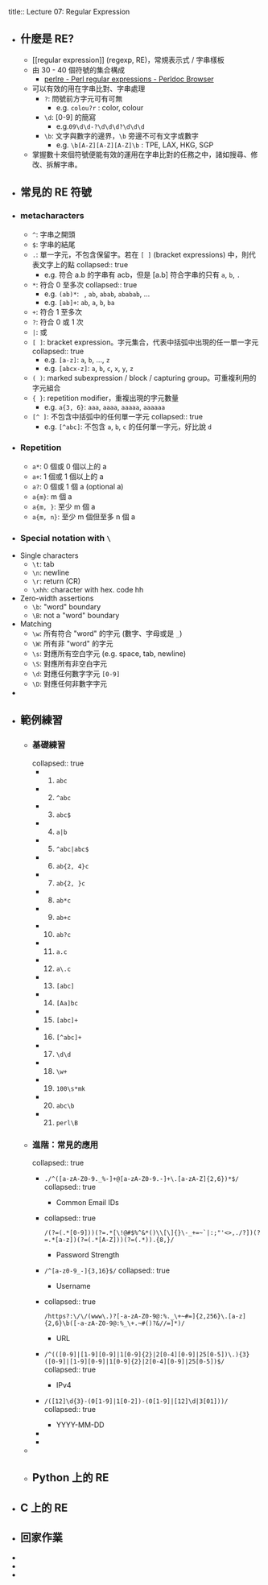 title:: Lecture 07: Regular Expression

- ## 什麼是 RE?
	- [[regular expression]] (regexp, RE)，常規表示式 / 字串樣板
	- 由 30 - 40 個符號的集合構成
		- [perlre - Perl regular expressions - Perldoc Browser](https://perldoc.perl.org/perlre)
	- 可以有效的用在字串比對、字串處理
		- `?`: 問號前方字元可有可無
			- e.g. `colou?r` : color, colour
		- `\d`: [0-9] 的簡寫
			- e.g.`09\d\d-?\d\d\d?\d\d\d`
		- `\b`: 文字與數字的邊界，`\b` 旁邊不可有文字或數字
			- e.g. `\b[A-Z][A-Z][A-Z]\b` : TPE, LAX, HKG, SGP
	- 掌握數十來個符號便能有效的運用在字串比對的任務之中，諸如搜尋、修改、拆解字串。
- ## 常見的 RE 符號
- ### metacharacters
	- `^`: 字串之開頭
	- `$`: 字串的結尾
	- `.`: 單一字元，不包含保留字。若在 `[ ]` (bracket expressions) 中，則代表文字上的點
	  collapsed:: true
		- e.g. 符合 a.b 的字串有 acb，但是 [a.b] 符合字串的只有 `a`, `b`, `.`
	- `*`: 符合 0 至多次
	  collapsed:: true
		- e.g. `(ab)*`: ` `, `ab`, `abab`, `ababab`, ...
		- e.g. `[ab]+`: `ab`, `a`, `b`, `ba`
	- `+`: 符合 1 至多次
	- `?`: 符合 0 或 1 次
	- `|`: 或
	- `[ ]`: bracket expression。字元集合，代表中括弧中出現的任一單一字元
	  collapsed:: true
		- e.g. `[a-z]`: `a`, `b`, ..., `z`
		- e.g. `[abcx-z]`: `a`, `b`, `c`, `x`, `y`, `z`
	- `( )`: marked subexpression / block / capturing group。可重複利用的字元組合
	- `{ }`: repetition modifier，重複出現的字元數量
		- e.g. `a{3, 6}`: `aaa`, `aaaa`, `aaaaa`, `aaaaaa`
	- `[^ ]`: 不包含中括弧中的任何單一字元
	  collapsed:: true
		- e.g. `[^abc]`: 不包含 `a`, `b`, `c` 的任何單一字元，好比說 `d`
- ### Repetition
	- `a*`: 0 個或 0 個以上的 a
	- `a+`: 1 個或 1 個以上的 a
	- `a?`: 0 個或 1 個 a (optional a)
	- `a{m}`: m 個 a
	- `a{m, }`: 至少 m 個 a
	- `a{m, n}`: 至少 m 個但至多 n 個 a
- ### Special notation with `\`
- Single characters
	- `\t`: tab
	- `\n`: newline
	- `\r`: return (CR)
	- `\xhh`: character with hex. code hh
- Zero-width assertions
	- `\b`: "word" boundary
	- `\B`: not a "word" boundary
- Matching
	- `\w`: 所有符合 "word" 的字元 (數字、字母或是 `_`)
	- `\W`: 所有非 "word" 的字元
	- `\s`: 對應所有空白字元 (e.g. space, tab, newline)
	- `\S`: 對應所有非空白字元
	- `\d`: 對應任何數字字元 `[0-9]`
	- `\D`: 對應任何非數字字元
-
- ## 範例練習
	- ### 基礎練習
	  collapsed:: true
		- 1. `abc`
		- 2. `^abc`
		- 3. `abc$`
		- 4. `a|b`
		- 5. `^abc|abc$`
		- 6. `ab{2, 4}c`
		- 7. `ab{2, }c`
		- 8. `ab*c`
		- 9. `ab+c`
		- 10. `ab?c`
		- 11. `a.c`
		- 12. `a\.c`
		- 13. `[abc]`
		- 14. `[Aa]bc`
		- 15. `[abc]+`
		- 16. `[^abc]+`
		- 17. `\d\d`
		- 18. `\w+`
		- 19. `100\s*mk`
		- 20. `abc\b`
		- 21. `perl\B`
	- ### 進階：常見的應用
	  collapsed:: true
		- `./^([a-zA-Z0-9._%-]+@[a-zA-Z0-9.-]+\.[a-zA-Z]{2,6})*$/`
		  collapsed:: true
			- Common Email IDs
		- collapsed:: true
		  ```
		  /(?=(.*[0-9]))(?=.*[\!@#$%^&*()\\[\]{}\-_+=~`|:;"'<>,./?])(?=.*[a-z])(?=(.*[A-Z]))(?=(.*)).{8,}/
		  ```
			- Password Strength
		- `/^[a-z0-9_-]{3,16}$/`
		  collapsed:: true
			- Username
		- collapsed:: true
		  
		  ```
		  /https?:\/\/(www\.)?[-a-zA-Z0-9@:%._\+~#=]{2,256}\.[a-z]{2,6}\b([-a-zA-Z0-9@:%_\+.~#()?&//=]*)/
		  ```
			- URL
		- `/^(([0-9]|[1-9][0-9]|1[0-9]{2}|2[0-4][0-9]|25[0-5])\.){3}([0-9]|[1-9][0-9]|1[0-9]{2}|2[0-4][0-9]|25[0-5])$/ `
		  collapsed:: true
			- IPv4
		- `/([12]\d{3}-(0[1-9]|1[0-2])-(0[1-9]|[12]\d|3[01]))/`
		  collapsed:: true
			- YYYY-MM-DD
		-
		-
	-
	- ## Python 上的 RE
- ## C 上的 RE
- ## 回家作業
-
-
-